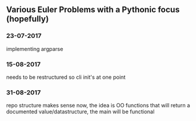 Various Euler Problems with a Pythonic focus (hopefully)
--------------------------------------------------------
### 23-07-2017
implementing argparse
### 15-08-2017
needs to be restructured so cli init's at one point
### 31-08-2017
repo structure makes sense now, the idea is OO functions that will return a documented value/datastructure,
the main will be functional 

